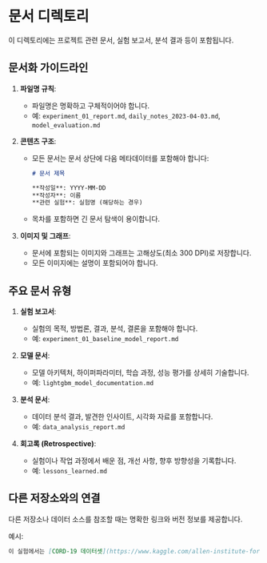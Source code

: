 # 문서 디렉토리

이 디렉토리에는 프로젝트 관련 문서, 실험 보고서, 분석 결과 등이 포함됩니다.

## 문서화 가이드라인

1. **파일명 규칙**:
   - 파일명은 명확하고 구체적이어야 합니다.
   - 예: `experiment_01_report.md`, `daily_notes_2023-04-03.md`, `model_evaluation.md`

2. **콘텐츠 구조**:
   - 모든 문서는 문서 상단에 다음 메타데이터를 포함해야 합니다:
     ```markdown
     # 문서 제목
     
     **작성일**: YYYY-MM-DD
     **작성자**: 이름
     **관련 실험**: 실험명 (해당하는 경우)
     ```
   - 목차를 포함하면 긴 문서 탐색이 용이합니다.

3. **이미지 및 그래프**:
   - 문서에 포함되는 이미지와 그래프는 고해상도(최소 300 DPI)로 저장합니다.
   - 모든 이미지에는 설명이 포함되어야 합니다.

## 주요 문서 유형

1. **실험 보고서**:
   - 실험의 목적, 방법론, 결과, 분석, 결론을 포함해야 합니다.
   - 예: `experiment_01_baseline_model_report.md`

2. **모델 문서**:
   - 모델 아키텍처, 하이퍼파라미터, 학습 과정, 성능 평가를 상세히 기술합니다.
   - 예: `lightgbm_model_documentation.md`

3. **분석 문서**:
   - 데이터 분석 결과, 발견한 인사이트, 시각화 자료를 포함합니다.
   - 예: `data_analysis_report.md`

4. **회고록 (Retrospective)**:
   - 실험이나 작업 과정에서 배운 점, 개선 사항, 향후 방향성을 기록합니다.
   - 예: `lessons_learned.md`

## 다른 저장소와의 연결

다른 저장소나 데이터 소스를 참조할 때는 명확한 링크와 버전 정보를 제공합니다.

예시:
```markdown
이 실험에서는 [CORD-19 데이터셋](https://www.kaggle.com/allen-institute-for-ai/CORD-19-research-challenge) v44.0.0을 사용했습니다.
``` 